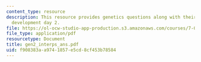 ```yaml
---
content_type: resource
description: This resource provides genetics questions along with their answers for
  development day 2.
file: https://ol-ocw-studio-app-production.s3.amazonaws.com/courses/7-02-experimental-biology-communication-spring-2005/f908383aa9741857e5cd8cf453b78584_gen2_interps_ans.pdf
file_type: application/pdf
resourcetype: Document
title: gen2_interps_ans.pdf
uid: f908383a-a974-1857-e5cd-8cf453b78584
---
```

